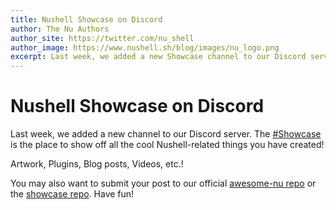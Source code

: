 ```yaml
---
title: Nushell Showcase on Discord
author: The Nu Authors
author_site: https://twitter.com/nu_shell
author_image: https://www.nushell.sh/blog/images/nu_logo.png
excerpt: Last week, we added a new Showcase channel to our Discord server.
---
```


# Nushell Showcase on Discord

Last week, we added a new channel to our Discord server. The [#Showcase](https://discord.com/channels/601130461678272522/1277584399323627572) is the place to show off all the cool Nushell-related things you have created!

Artwork, Plugins, Blog posts, Videos, etc.!

You may also want to submit your post to our official [awesome-nu repo](https://github.com/nushell/awesome-nu) or the [showcase repo](https://github.com/nushell/showcase). Have fun!
